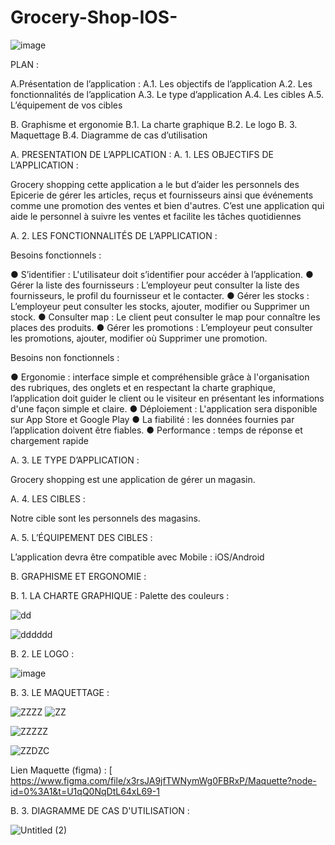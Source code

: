 # Grocery-Shop-IOS-

![image](https://user-images.githubusercontent.com/66943287/199100954-a02a29a2-9674-4414-b925-8414696ebcb0.png)

 PLAN :

A.Présentation de l’application :
A.1. Les objectifs de l’application
A.2. Les fonctionnalités de l’application
A.3. Le type d’application 
A.4. Les cibles 
A.5. L’équipement de vos cibles

B. Graphisme et ergonomie
B.1. La charte graphique
B.2. Le logo 
B. 3. Maquettage
B.4. Diagramme de cas d’utilisation 




A. PRESENTATION DE L’APPLICATION :
A. 1. LES OBJECTIFS DE L’APPLICATION :

Grocery shopping cette application a le but d’aider les personnels des Epicerie de gérer les articles, reçus et fournisseurs ainsi que événements comme une promotion des ventes et bien d'autres. C’est une application qui aide le personnel à suivre les ventes et facilite les tâches quotidiennes

A. 2. LES FONCTIONNALITÉS DE L’APPLICATION :

Besoins fonctionnels :
    
● S’identifier :
L'utilisateur doit s’identifier pour accéder à l’application.
● Gérer la liste des fournisseurs :
L’employeur peut consulter la liste des fournisseurs, le profil du fournisseur et le contacter.
● Gérer les stocks :
L’employeur peut consulter les stocks, ajouter, modifier ou
Supprimer un stock.
● Consulter map :
Le client peut consulter le map pour connaître les places des produits.
● Gérer les promotions :
L’employeur peut consulter les promotions, ajouter, modifier où
Supprimer une promotion.


Besoins non fonctionnels :

● Ergonomie : interface simple et compréhensible grâce à l'organisation des rubriques, des onglets et en respectant la charte graphique, l’application doit guider le client ou le visiteur en présentant les informations d'une façon simple et claire.
● Déploiement : L'application sera disponible sur App Store et Google Play
● La fiabilité : les données fournies par l’application doivent être fiables.
● Performance : temps de réponse et chargement rapide

A. 3. LE TYPE D’APPLICATION :

Grocery shopping est une application de gérer un magasin.

A. 4. LES CIBLES :

Notre cible sont les personnels des magasins.


A. 5. L’ÉQUIPEMENT DES CIBLES :

L’application devra être compatible avec Mobile : iOS/Android



B. GRAPHISME ET ERGONOMIE :

B. 1. LA CHARTE GRAPHIQUE :
Palette des couleurs :

![dd](https://user-images.githubusercontent.com/64777337/210187514-31d2376f-e2f7-46f6-9f3f-e16a9b6a282d.png)

![dddddd](https://user-images.githubusercontent.com/64777337/210187525-b5aa7af9-ae73-4065-9fa0-c724584a1b08.png)


B. 2. LE LOGO :

![image](https://user-images.githubusercontent.com/66943287/199099688-a48d4773-816c-4b2f-9f04-3575bfc37437.png)

 B. 3. LE MAQUETTAGE :

 ![ZZZZ](https://user-images.githubusercontent.com/64777337/210187442-5269056c-4c1d-4c31-a7ab-b716e7e9c40d.png)
![ZZ](https://user-images.githubusercontent.com/64777337/210187447-90db1407-4c19-44f2-b4d3-68351a88072f.png)

![ZZZZZ](https://user-images.githubusercontent.com/64777337/210187451-25dc14de-6eaf-41a2-a56c-e4dee14e2004.png)


![ZZDZC](https://user-images.githubusercontent.com/64777337/210187452-7ecf6d01-a392-4352-aa13-7d0299dd9e22.png)


Lien Maquette (figma) :
[
https://www.figma.com/file/x3rsJA9jfTWNymWg0FBRxP/Maquette?node-id=0%3A1&t=U1qQ0NqDtL64xL69-1

B. 3. DIAGRAMME DE CAS D'UTILISATION :


![Untitled (2)](https://user-images.githubusercontent.com/64777337/200172762-15a93faf-9657-447c-81d9-508150b1dcf3.png)

